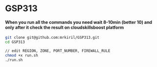 # GSP313

#### When you run all the commands you need wait 8-10min (better 10) and only after it check the result on cloudskillsboost platform


```bash
git clone git@github.com:mrkiril/GSP313.git
cd GSP313

// edit REGION, ZONE, PORT_NUMBER, FIREWALL_RULE
chmod +x run.sh
./run.sh
```